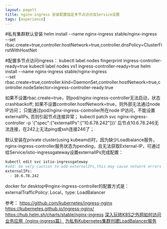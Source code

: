 ```yaml
---
layout: pagelt
title: nginx-ingress 安装配置指定多节点访问及Service设置
tags: [experience]
---
```


#私有集群默认安装
helm install --name nginx-ingress stable/nginx-ingress \
    --set rbac.create=true,controller.hostNetwork=true,controller.dnsPolicy=ClusterFirstWithHostNet

#配置多节点访问ingress：
kubectl label nodes fingerprint ingress-controller-ready=true
kubectl label nodes vs1 ingress-controller-ready=true
helm install --name nginx-ingress stable/nginx-ingress \
    --set rbac.create=true,controller.kind=DaemonSet,controller.hostNetwork=true,controller.nodeSelector=ingress-controller-ready:true

如果不设置rbac.create=true，则pod/nginx-ingress-controller无法启动，状态crashbackoff;
如果不设置controller.hostNetwork=true，则外部无法通过node IP访问；
只能通过pod/nginx-ingress-controller所在node IP访问，不能设置externalIPs, 否则引起节点连接异常；
kubectl patch svc nginx-ingress-controller -p '{"spec":{"externalIPs":["10.6.78.242"]}}'
后节点10.6.78.246无法连接，在242上无法ping或ssh连接246了；

默认安装在private cluster(using kubeamd)时，因为缺少Loadbalance服务，nginx-ingress-controller服务状态为pending，且无法获取External-IP，可通过给Service/istio-ingressgateway设置externalIPs完成配置：
```bash
kubectl edit svc istio-ingressgateway
#add: be very caution to add externalIPs,this may cause network errors
externalIPs:
  - 10.6.78.242
```
docker for desktop中nginx-ingress-controller的配置方式是：externalTrafficPolicy: Local，type: LoadBalancer

参考：
<https://github.com/kubernetes/ingress-nginx>
<https://kubernetes.github.io/ingress-nginx/>
<https://hub.helm.sh/charts/stable/nginx-ingress>
[深入玩转K8S之外网如何访问业务应用（nginx-ingress篇）](https://blog.51cto.com/devingeng/2149377)
[为私有Kubernetes集群创建LoadBalancer服务](https://my.oschina.net/u/2306127/blog/1925933)